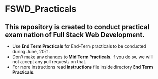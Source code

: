 # FSWD_Practicals
## This repository is created to conduct practical examination of Full Stack Web Development.

- Use **End Term Practicals** for End-Term practicals to be conducted during June, 2021.
- Don't make any changes to **Mid Term Practicals**. If you do so, we will not accept any pull requests on that.
- For more instructions read **instructions** file inside directory **End Term Practicals**.

